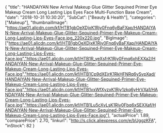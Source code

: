 {
	"title": "HANDAIYAN New Arrival Makeup Glue Glitter Sequined Primer Eye Makeup Cream Long Lasting Lips Eyes Face Multi-Function Base Cream",
	"date": "2018-10-31 10:30:20",
	"SubCat": ["Beauty & Health"],
	"categories": ["Makeup"],
	"thumbnailImage": "https://ae01.alicdn.com/kf/HTB1gbOeXDjxK1Rjy0Fnq6yBaFXap/HANDAIYAN-New-Arrival-Makeup-Glue-Glitter-Sequined-Primer-Eye-Makeup-Cream-Long-Lasting-Lips-Eyes-Face.jpg_220x220.jpg",
	"BigImage": ["https://ae01.alicdn.com/kf/HTB1gbOeXDjxK1Rjy0Fnq6yBaFXap/HANDAIYAN-New-Arrival-Makeup-Glue-Glitter-Sequined-Primer-Eye-Makeup-Cream-Long-Lasting-Lips-Eyes-Face.jpg","https://ae01.alicdn.com/kf/HTB1R_yeXsfrK1Rjy0Fmq6xhEXXa2/HANDAIYAN-New-Arrival-Makeup-Glue-Glitter-Sequined-Primer-Eye-Makeup-Cream-Long-Lasting-Lips-Eyes-Face.jpg","https://ae01.alicdn.com/kf/HTB1Cp9dXEjrK1RkHFNRq6ySvpXad/HANDAIYAN-New-Arrival-Makeup-Glue-Glitter-Sequined-Primer-Eye-Makeup-Cream-Long-Lasting-Lips-Eyes-Face.jpg","https://ae01.alicdn.com/kf/HTB1vxWfXyzxK1Rjy1zkq6yHrVXa1/HANDAIYAN-New-Arrival-Makeup-Glue-Glitter-Sequined-Primer-Eye-Makeup-Cream-Long-Lasting-Lips-Eyes-Face.jpg","https://ae01.alicdn.com/kf/HTB1Lu5cXvLsK1Rjy0Fbq6xSEXXaf/HANDAIYAN-New-Arrival-Makeup-Glue-Glitter-Sequined-Primer-Eye-Makeup-Cream-Long-Lasting-Lips-Eyes-Face.jpg"],
	"actualPrice": 1.89,
	"comparePrice": 2.70,
	"linkurl": "http://s.click.aliexpress.com/e/bUggzKFA",
	"inStock": 82
}
